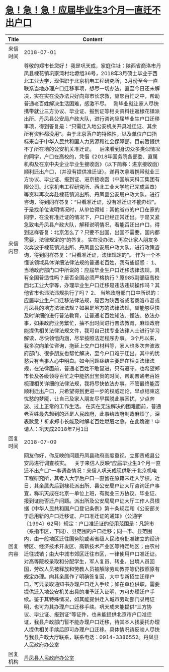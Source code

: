 # [急！急！急！应届毕业生3个月一直迁不出户口](http://www.shangluo.gov.cn/zmhd/ldxxxx.jsp?urltype=leadermail.LeaderMailContentUrl&wbtreeid=1112&leadermailid=4795)

| Title |                                                                                                                                                                                                                                                                                                                                                                                                                                                                                                                                                                                                                                                                                       Content                                                                                                                                                                                                                                                                                                                                                                                                                                                                                                                                                                                                                                                                                        |
|:-----:|--------------------------------------------------------------------------------------------------------------------------------------------------------------------------------------------------------------------------------------------------------------------------------------------------------------------------------------------------------------------------------------------------------------------------------------------------------------------------------------------------------------------------------------------------------------------------------------------------------------------------------------------------------------------------------------------------------------------------------------------------------------------------------------------------------------------------------------------------------------------------------------------------------------------------------------------------------------------------------------------------------------------------------------------------------------------------------------------------------------------------------------------------------------------------------------------------------------------------------------------------------------------------------------------------------------------------------------------------------------------------------------|
| 来信时间  | 2018-07-01                                                                                                                                                                                                                                                                                                                                                                                                                                                                                                                                                                                                                                                                                                                                                                                                                                                                                                                                                                                                                                                                                                                                                                                                                                                                                                                                                                           |
| 来信内容  | 尊敬的郑市长您好！ 我是巩天成，家庭住址：陕西省商洛市丹凤县棣花镇巩家湾村北塬组36号，2018年3月硕士毕业于西北工业大学，现供职于北京机电工程研究所，3月份至今一直联系当地办理户口迁移事项，想尽一切办法，直至今日还未解决，实在实在没办法只好向郑市长求救，望您百忙之中，帮助普通老百姓解决生活困难，感激不尽。   刚毕业就让家人尽快携带就业三方协议、毕业证、报到证等相关资料往返棣花镇派出所、丹凤县公安局户政大队，进行咨询应届毕业生户口迁移事项，得到答复是：“只需迁入地公安机关开具准迁证、其余所有资料都没用”。由于北京落户的特殊性，以及单位户口指标来自于中华人民共和国人力资源和社会保障部，目前暂提供不了所在地的公安机关准迁证。    后来看到身边众多类似情况的同学，户口在高校的，凭借《2018年国务院各部委、直属机构及在京中央企业毕业生接收函》（以下简称：进京接收函）顺利迁出户口，（并没有提供准迁证）。遂再次拿着携带就业三方协议、毕业证、报到证、进京接收函（中国航天科工集团有限公司、北京机电工程研究所、西北工业大学均已完成盖章）等资料再次奔赴棣花镇派出所、丹凤县公安局户政大队，进行咨询，得到同样答复：“只看准迁证，没有准迁证不能办理”。 于是找单位说明情况时，从单位得知：其他省市的户口在家的同学，在没有准迁证的情况下，户口已经正常迁出。于是又紧急致电丹凤县户政大队，解释说明情况，看能否迁出户口。得到这样答复：北京怎么了？只要不出国，出国不需要，国内都需要，法律规定的”的答复。 实在没办法，再次让家人朋友多次奔波于棣花镇派出所、丹凤县公安局户政大队，进行政策咨询，得到同样答复：“只看准迁证，法律规定的”。 作为一个不懂该领域具体详细法律法规的普通老百姓，我有些疑惑： 1、 当地政府部门口中所说的：应届毕业生户口迁移法律法规，具有全国普适性吗？是否全国必须严格执行？原985副部级高校西北工业大学等，办理毕业生户口迁移是违法违规操作吗？其他省市也违法违规执行了吗？ 2、 当地政府部门口中所说的：应届毕业生户口迁移法律法规，是否为陕西省或者商洛市甚或丹凤县的地方法律法规？如果是地方的法律法规，望能够尽快及时详细的进行普法教育，让普通老百姓知法、懂法、依法办事，如果政府业务繁忙，抽不出时间进行普法教育，麻烦政府能提供相关法律法规文件，我可自己找专业法律人士进行学习解读，尽快领悟内涵，尽早按照法定程序办事。 3个月以来，我多次向单位咨询，拖延上交户口材料等，家人也多次奔波政府部门、很多朋友也帮忙解决，至今户口难于迁出。其中的忧愁只有当事人心中明白。如今问题症结主要是在相关法律法规，在法律面前，普通老百姓不敢冒进，只有遵守。也希望郑市长及各级领导百忙之中能挤出宝贵的时间，帮助普通老百姓梳理相关详细的法律法规，我将尽快依法办事。不管最终能否顺利迁出户口，只希望得到更进一步的权威定论，早点结束这忧愁的梦魇，让自己及家人朋友尽早摆脱此事困扰，少点奔波、过上正常的工作生活。 在实在无法解决的困难面前，普通老百姓最先想到的还是人民政府，此事给政府制造麻烦了，深表歉意！祈求郑市长能及时解老百姓燃眉之急，在此跪谢！申请人：巩天成2018年7月1日 |
| 回复时间  | 2018-07-09                                                                                                                                                                                                                                                                                                                                                                                                                                                                                                                                                                                                                                                                                                                                                                                                                                                                                                                                                                                                                                                                                                                                                                                                                                                                                                                                                                           |
| 回复内容  | 网友你好，你反映的问题丹凤县政府高度重视，立即责成县公安局进行调查核实。    关于来信人反映“应届毕业生3个月一直迁不出户口”一事调查情况：来信人巩天成现供职于北京机电工程研究所，其考入大学后户口一直留在原籍未迁入学校。近日，其亲属先后到棣花派出所、县公安局户证大厅咨询迁户事宜，称巩天成在北京一单位上班，有就业三方协议、毕业证、报到证能否迁户问题。派出所及公安局局户证大厅工作人员根据《中华人民共和国户口登记条例》第十条规定和《公安部关于启用新的户口迁移证、户口准迁证的通知》（公通字〔1994〕62号）规定：户口准迁证的使用范围是：凡跨市（系指市区，下同）、县范围的户口迁移；同一市、县范围内，由一般地区迁往国务院或者省级人民政府批准建立的经济特区、经济技术开发区、高新技术产业区等特定地区；由农村迁往城镇；由大中城市郊区迁往市区，一律使用户口准迁证。对高等院校录取和分配学生，军人复员、转业，出境人员回国，劳改人员被释放和劳教人员被解除劳动教养等仍按照原有规定办理。向其亲属作了明确答复因，大中专新招生迁移户口，可凭录取通知书办理户口迁入手续；如在单位供职，需要提供迁入地公安机关出具的准予迁入证明，方可办理迁户手续。鉴于其特殊情况，如其能提供迁入城市劳动部门录用证明，也可为其办理户口迁移手续。巩天成未能提供“三方协议、毕业证、报到证”等证件，也未能提供北京市户口准迁证，我县户政部门暂不能办理户口迁移，待其本人找委托办理人提供相关手续后即可办理户口迁移。具体情况请反映人尽快与我县户政大厅联系，联系电话：0914-3386552。丹凤县人民政府办公室                                                                                                                                                                                                                                                                                                                                                                                                                                                                                                                                                                                                                                                                            |
| 回复机构  | [丹凤县人民政府办公室](../../category/agencies/丹凤县人民政府办公室.md)                                                                                                                                                                                                                                                                                                                                                                                                                                                                                                                                                                                                                                                                                                                                                                                                                                                                                                                                                                                                                                                                                                                                                                                                                                                                                                                                  |